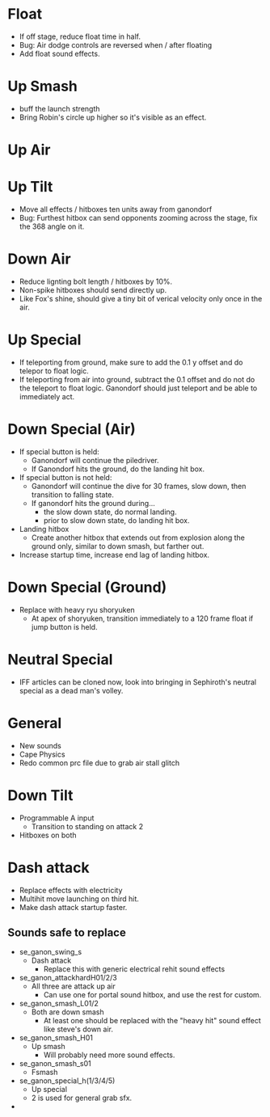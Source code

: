 # Float

- If off stage, reduce float time in half.
- Bug: Air dodge controls are reversed when / after floating
- Add float sound effects.

# Up Smash 
- buff the launch strength
- Bring Robin's circle up higher so it's visible as an effect. 

# Up Air 

# Up Tilt
- Move all effects / hitboxes ten units away from ganondorf
- Bug: Furthest hitbox can send opponents zooming across the stage, fix the 368 angle on it. 

# Down Air 
- Reduce lignting bolt length / hitboxes by 10%.
- Non-spike hitboxes should send directly up.
- Like Fox's shine, should give a tiny bit of verical velocity only once in the air. 

# Up Special 
- If teleporting from ground, make sure to add the 0.1 y offset and do telepor to float logic. 
- If teleporting from air into ground, subtract the 0.1 offset and do not do the teleport to float logic. Ganondorf should just teleport and be able to immediately act. 

# Down Special (Air)
- If special button is held: 
    - Ganondorf will continue the piledriver. 
    - If Ganondorf hits the ground, do the landing hit box. 
- If special button is not held: 
    - Ganondorf will continue the dive for 30 frames, slow down, then transition to falling state.
    - If ganondorf hits the ground during...
        - the slow down state, do normal landing. 
        - prior to slow down state, do landing hit box.
- Landing hitbox 
    - Create another hitbox that extends out from explosion along the ground only, similar 
    to down smash, but farther out. 
- Increase startup time, increase end lag of landing hitbox. 

# Down Special (Ground)
- Replace with heavy ryu shoryuken 
    - At apex of shoryuken, transition immediately to a 120 frame float if jump button 
    is held. 

# Neutral Special
- IFF articles can be cloned now, look into bringing in Sephiroth's neutral special as a dead man's volley.

# General 
- New sounds 
- Cape Physics
- Redo common prc file due to grab air stall glitch

# Down Tilt
- Programmable A input 
    - Transition to standing on attack 2
- Hitboxes on both

# Dash attack 
- Replace effects with electricity
- Multihit move launching on third hit. 
- Make dash attack startup faster. 


## Sounds safe to replace
- se_ganon_swing_s
    - Dash attack
        - Replace this with generic electrical rehit sound effects
- se_ganon_attackhardH01/2/3 
    - All three are attack up air 
        - Can use one for portal sound hitbox, and use the rest for custom.
-  se_ganon_smash_L01/2 
    - Both are down smash 
        - At least one should be replaced with the "heavy hit" sound effect like steve's down air.
- se_ganon_smash_H01
    - Up smash 
        - Will probably need more sound effects.
- se_ganon_smash_s01
    - Fsmash 
- se_ganon_special_h(1/3/4/5)
    - Up special 
    - 2 is used for general grab sfx. 
- 
